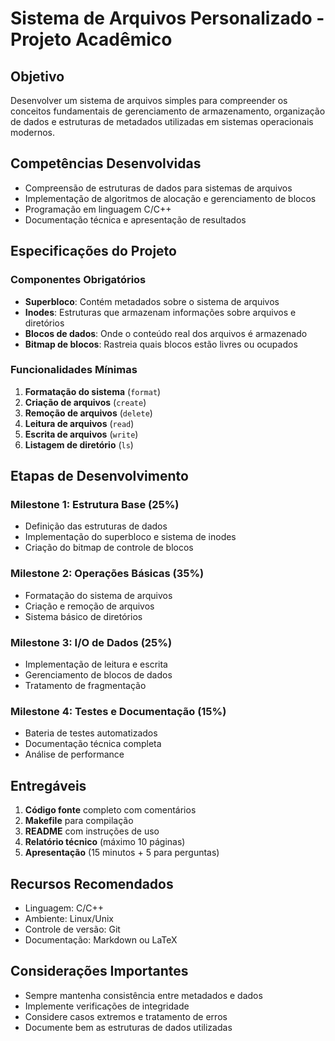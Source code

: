 # Sistema de Arquivos Personalizado - Projeto Acadêmico

## Objetivo

Desenvolver um sistema de arquivos simples para compreender os conceitos fundamentais de gerenciamento de armazenamento, organização de dados e estruturas de metadados utilizadas em sistemas operacionais modernos.

## Competências Desenvolvidas

- Compreensão de estruturas de dados para sistemas de arquivos
- Implementação de algoritmos de alocação e gerenciamento de blocos
- Programação em linguagem C/C++
- Documentação técnica e apresentação de resultados

## Especificações do Projeto

### Componentes Obrigatórios
- **Superbloco**: Contém metadados sobre o sistema de arquivos
- **Inodes**: Estruturas que armazenam informações sobre arquivos e diretórios
- **Blocos de dados**: Onde o conteúdo real dos arquivos é armazenado
- **Bitmap de blocos**: Rastreia quais blocos estão livres ou ocupados

### Funcionalidades Mínimas
1. **Formatação do sistema** (`format`)
2. **Criação de arquivos** (`create`)
3. **Remoção de arquivos** (`delete`)
4. **Leitura de arquivos** (`read`)
5. **Escrita de arquivos** (`write`)
6. **Listagem de diretório** (`ls`)

## Etapas de Desenvolvimento

### Milestone 1: Estrutura Base (25%)
- Definição das estruturas de dados
- Implementação do superbloco e sistema de inodes
- Criação do bitmap de controle de blocos

### Milestone 2: Operações Básicas (35%)
- Formatação do sistema de arquivos
- Criação e remoção de arquivos
- Sistema básico de diretórios

### Milestone 3: I/O de Dados (25%)
- Implementação de leitura e escrita
- Gerenciamento de blocos de dados
- Tratamento de fragmentação

### Milestone 4: Testes e Documentação (15%)
- Bateria de testes automatizados
- Documentação técnica completa
- Análise de performance

## Entregáveis

1. **Código fonte** completo com comentários
2. **Makefile** para compilação
3. **README** com instruções de uso
4. **Relatório técnico** (máximo 10 páginas)
5. **Apresentação** (15 minutos + 5 para perguntas)

## Recursos Recomendados

- Linguagem: C/C++
- Ambiente: Linux/Unix
- Controle de versão: Git
- Documentação: Markdown ou LaTeX

## Considerações Importantes

- Sempre mantenha consistência entre metadados e dados
- Implemente verificações de integridade
- Considere casos extremos e tratamento de erros
- Documente bem as estruturas de dados utilizadas
